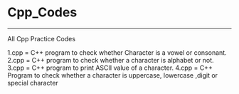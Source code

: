 # **Cpp_Codes**
---
 All Cpp Practice Codes

1.cpp = C++ program to check whether Character is a vowel or consonant.
2.cpp = C++ program to check whether a character is alphabet or not.
3.cpp = C++ program to print ASCII value of a character.
4.cpp = C++ Program to check whether a character is uppercase, lowercase ,digit or special character

